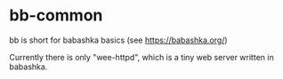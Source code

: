 
# bb-common

bb is short for babashka basics (see https://babashka.org/) 

Currently there is only "wee-httpd", which is a tiny web server written in babashka.


